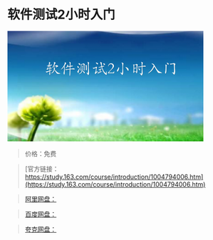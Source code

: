 # 软件测试2小时入门

![img](../../../assets/study163/free/3C0FEC22A55211AFC4994F8465B8623D.png)

> 价格：免费

> [官方链接：https://study.163.com/course/introduction/1004794006.htm](https://study.163.com/course/introduction/1004794006.htm)

> [阿里网盘：]()

> [百度网盘：]()

> [夸克网盘：]()
